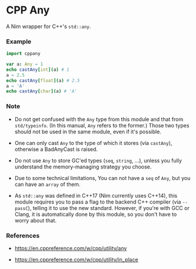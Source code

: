 # CPP Any
A Nim wrapper for C++'s `std::any`.

### Example

```nim
import cppany

var a: Any = 1
echo castAny[int](a) # 1
a = 2.5
echo castAny[float](a) # 2.5
a = 'A'
echo castAny[char](a) # 'A'
```

### Note
+ Do not get confused with the `Any` type from this module and that from `std/typeinfo`. (In this manual, `Any` refers to the former.) Those two types should not be used in the same module, even if it's possible.

+ One can only cast `Any` to the type of which it stores (via `castAny`), otherwise a BadAnyCast is raised.

+ Do not use `Any` to store GC'ed types (`seq`, `string`, ...), unless you fully understand the memory-managing strategy you choose.

+ Due to some technical limitations, You can not have a `seq` of `Any`, but you can have an `array` of them.

+ As `std::any` was defined in C++17  (Nim currently uses C++14), this module requires you to pass a flag to the backend C++ compiler (via `--passC`), telling it to use the new standard. However, if you're with GCC or Clang, it is automatically done by this module, so you don't have to worry about that.

### References

+ <https://en.cppreference.com/w/cpp/utility/any>

+ <https://en.cppreference.com/w/cpp/utility/in_place>
